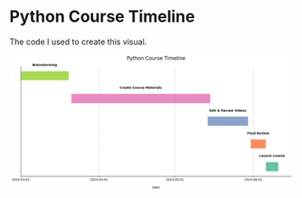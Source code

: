# Python Course Timeline

The code I used to create this visual.

![Python Course Timeline](LinkedIn_Post_5-31-24_1.png)
